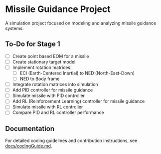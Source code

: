 # Missile Guidance Project

A simulation project focused on modeling and analyzing missile guidance systems.

## To-Do for Stage 1

- [ ] Create point based EOM for a missile
- [ ] Create stationary target model
- [ ] Implement rotation matrices:
    - [ ] ECI (Earth-Centered Inertial) to NED (North-East-Down)
    - [ ] NED to Body frame
- [ ] Integrate rotation matrices into simulation
- [ ] Add PID controller for missile guidance
- [ ] Simulate missile with PID controller
- [ ] Add RL (Reinforcement Learning) controller for missile guidance
- [ ] Simulate missile with RL controller
- [ ] Compare PID and RL controller performance

## Documentation

For detailed coding guidelines and contribution instructions, see [docs/codingGuide.md](docs/codingGuide.md).